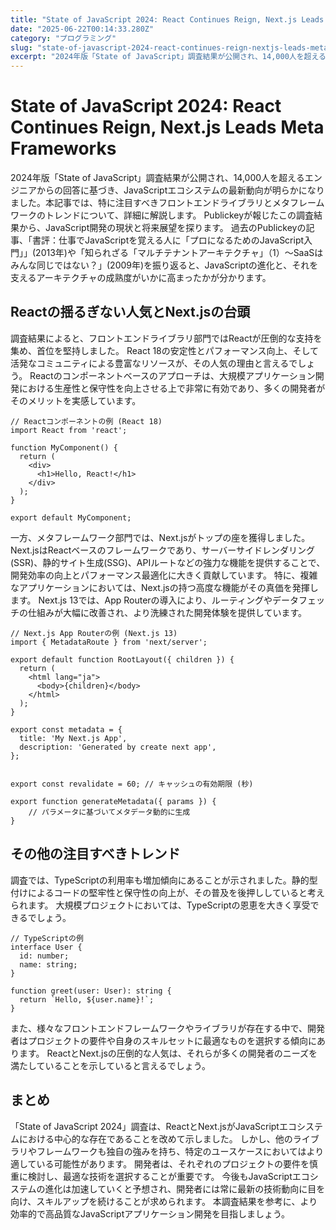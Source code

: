 ```yaml
---
title: "State of JavaScript 2024: React Continues Reign, Next.js Leads Meta Frameworks"
date: "2025-06-22T00:14:33.280Z"
category: "プログラミング"
slug: "state-of-javascript-2024-react-continues-reign-nextjs-leads-meta-frameworks"
excerpt: "2024年版「State of JavaScript」調査結果が公開され、14,000人を超えるエンジニアからの回答に基づき、JavaScriptエコシステムの最新動向が明らかになりました。本記事では、特に注目すべきフロントエンドライブラリとメタフレームワークのトレンドについて、詳細に解説します。"
---
```


# State of JavaScript 2024: React Continues Reign, Next.js Leads Meta Frameworks

2024年版「State of JavaScript」調査結果が公開され、14,000人を超えるエンジニアからの回答に基づき、JavaScriptエコシステムの最新動向が明らかになりました。本記事では、特に注目すべきフロントエンドライブラリとメタフレームワークのトレンドについて、詳細に解説します。  Publickeyが報じたこの調査結果から、JavaScript開発の現状と将来展望を探ります。  過去のPublickeyの記事、「書評：仕事でJavaScriptを覚える人に「プロになるためのJavaScript入門」」(2013年)や「知られざる「マルチテナントアーキテクチャ」（1）～SaaSはみんな同じではない？」(2009年)を振り返ると、JavaScriptの進化と、それを支えるアーキテクチャの成熟度がいかに高まったかが分かります。


## Reactの揺るぎない人気とNext.jsの台頭

調査結果によると、フロントエンドライブラリ部門ではReactが圧倒的な支持を集め、首位を堅持しました。  React 18の安定性とパフォーマンス向上、そして活発なコミュニティによる豊富なリソースが、その人気の理由と言えるでしょう。  Reactのコンポーネントベースのアプローチは、大規模アプリケーション開発における生産性と保守性を向上させる上で非常に有効であり、多くの開発者がそのメリットを実感しています。

```
// Reactコンポーネントの例 (React 18)
import React from 'react';

function MyComponent() {
  return (
    <div>
      <h1>Hello, React!</h1>
    </div>
  );
}

export default MyComponent;
```

一方、メタフレームワーク部門では、Next.jsがトップの座を獲得しました。  Next.jsはReactベースのフレームワークであり、サーバーサイドレンダリング(SSR)、静的サイト生成(SSG)、APIルートなどの強力な機能を提供することで、開発効率の向上とパフォーマンス最適化に大きく貢献しています。  特に、複雑なアプリケーションにおいては、Next.jsの持つ高度な機能がその真価を発揮します。  Next.js 13では、App Routerの導入により、ルーティングやデータフェッチの仕組みが大幅に改善され、より洗練された開発体験を提供しています。

```
// Next.js App Routerの例 (Next.js 13)
import { MetadataRoute } from 'next/server';

export default function RootLayout({ children }) {
  return (
    <html lang="ja">
      <body>{children}</body>
    </html>
  );
}

export const metadata = {
  title: 'My Next.js App',
  description: 'Generated by create next app',
};


export const revalidate = 60; // キャッシュの有効期限 (秒)

export function generateMetadata({ params }) {
    // パラメータに基づいてメタデータ動的に生成
}
```

## その他の注目すべきトレンド

調査では、TypeScriptの利用率も増加傾向にあることが示されました。静的型付けによるコードの堅牢性と保守性の向上が、その普及を後押ししていると考えられます。  大規模プロジェクトにおいては、TypeScriptの恩恵を大きく享受できるでしょう。

```
// TypeScriptの例
interface User {
  id: number;
  name: string;
}

function greet(user: User): string {
  return `Hello, ${user.name}!`;
}
```

また、様々なフロントエンドフレームワークやライブラリが存在する中で、開発者はプロジェクトの要件や自身のスキルセットに最適なものを選択する傾向にあります。  ReactとNext.jsの圧倒的な人気は、それらが多くの開発者のニーズを満たしていることを示していると言えるでしょう。


## まとめ

「State of JavaScript 2024」調査は、ReactとNext.jsがJavaScriptエコシステムにおける中心的な存在であることを改めて示しました。  しかし、他のライブラリやフレームワークも独自の強みを持ち、特定のユースケースにおいてはより適している可能性があります。  開発者は、それぞれのプロジェクトの要件を慎重に検討し、最適な技術を選択することが重要です。  今後もJavaScriptエコシステムの進化は加速していくと予想され、開発者には常に最新の技術動向に目を向け、スキルアップを続けることが求められます。  本調査結果を参考に、より効率的で高品質なJavaScriptアプリケーション開発を目指しましょう。
